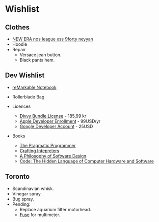 # Wishlist

## Clothes

- [NEW ERA nos league ess 9forty neyyan](https://www.stadium.se/herr/herrklader/kepsar/397442101101/new-era.nos-league-ess-9forty-neyyan.brswhi)
- Hoodie
- Repair
  - Versace jean button.
  - Black pants hem.

## Dev Wishlist

- [reMarkable Notebook](https://remarkable.com/)
- Rollerblade Bag
- Licences

  - [Divvy Bundle License](https://mizage.onfastspring.com/) - 185,99 kr
  - [Apple Developer Enrollment](https://developer.apple.com/) - 99USD/yr
  - [Google Developer Account](https://support.google.com/googleplay/android-developer/answer/6112435?hl=en#zippy=) - 25USD

- Books

  - [The Pragmatic Programmer](https://www.amazon.se/-/en/Andrew-Hunt/dp/0135957052/ref=sr_1_1?crid=3N1S4L50QGQ8H&dib=eyJ2IjoiMSJ9.84Xun4zePRzxcYJXHbNXB5t4YTn2ou_C653oebI9R7R7iMAJR81K0U5woXQ44QmpSUIhlkWyBRKkz492ubW74uGxAU-LkTBVE_XyKH39vwBTz958wnghuACIJQ16T4nzNggI3MrxPbOtXNigYHWCGiNWRcqycJm7jNYh5nCeDTXCgFLRcl3xYO6ZRsZQMsp-2QejGrqb6PmF3t_yV_aw_5rFaeIEHmHG3eX6qXyhHp7WepNJC-Zsb0IV-t3kxtEmsXb9ohzVkCYbBr6ui6WtQgM_PAYtAXD-CfwuvzF8ntY.fAbW9FMQGtrYzwF8FXTT0ppuaKHEZjAJJMDZtz7ngdw&dib_tag=se&keywords=the+pragmatic+programmer&qid=1726170101&sprefix=the+pra%2Caps%2C129&sr=8-1)
  - [Crafting Intepreters](https://www.amazon.se/Robert-Nystrom/dp/0990582930/ref=pd_rhf_gw_s_pd_crcd_d_sccl_1_6/262-2653583-9947525?pd_rd_w=Xkgak&content-id=amzn1.sym.b345255f-387f-4d07-9588-62f4604b383c&pf_rd_p=b345255f-387f-4d07-9588-62f4604b383c&pf_rd_r=KC3Q1S3HM95F90ER59CJ&pd_rd_wg=k842F&pd_rd_r=cc25d91a-9127-48c5-a30d-f7fbe8dd8f6c&pd_rd_i=0990582930&psc=1)
  - [A Philosophy of Software Design](https://www.amazon.se/-/en/John-Ousterhout/dp/173210221X/ref=sr_1_6?crid=1F1QZOZO6455P&dib=eyJ2IjoiMSJ9.aoVb0oVD98uG2cXDjkO9jjuhCmgK06QXAXWVJPPSBnq_mKLRczkxiOFKHBULD70ceUHKrVAdmOsmDHofUmtZIwAgHmpZ1fS9DfJJWC6f9tD8VF6fGwHX0G14DbBQCinXygV7jb3FwbjcelGG44TofbursfYoMaj0PSk5CTw4-Zffj-kznqxb3f11Uce1FI6F5BB8DBecJV5-HLDhSS97se99DF_n4pIbvtKXsbnY6td4255WYoEs3I_Hh4ourT6I_dSuia77PhMMR0rrq5K8yEEie28ypND74iTkgkszg68.AxZW5CTTRzoJjfnF0MwivzKrTv_l1Ew14DaBytd_6wA&dib_tag=se&keywords=software+books&qid=1725348747&sprefix=software+books%2Caps%2C166&sr=8-6)
  - [Code: The Hidden Language of Computer Hardware and Software](https://www.amazon.se/-/en/Charles-Petzold/dp/0137909101/ref=sr_1_1?crid=2FK94MKXJ5DRB&dib=eyJ2IjoiMSJ9.sYNsr1sWoW2jq2-xmLSy7YCVjTlKqy0vmo1Ze6HzCN6FcN_jKZ7qOPI98CnolCtDGJgOX4HGH03FWADKkE94QS5VBJ6InkWLYr_3QCZ_FZWE0picKQYJs9Lo_aVxhV762EJbFLrDD1MCc9UXYH7WXw.TD_QJLY_NvtZPFRRfeO7NDeLJNO5WSt5ZhjNLrLgk-0&dib_tag=se&keywords=code+the+hidden+language+of+computer+hardware+and+software&qid=1725442673&sprefix=code+hi%2Caps%2C81&sr=8-1)

## Toronto

- Scandinavian whisk.
- Vinegar spray.
- Bug spray.
- Pending:
  - Replace aquarium filter motorhead.
  - [Fuse](https://www.google.com/search?q=20a%2F250vp+fuse&oq=20a%2F250&gs_lcrp=EgZjaHJvbWUqBwgBEAAYgAQyBggAEEUYOTIHCAEQABiABDIGCAIQABgeMgYIAxAAGB4yBggEEAAYHjIGCAUQABgeMgYIBhAAGB4yBggHEEUYOtIBCDQ3MThqMGo3qAIAsAIA&sourceid=chrome&ie=UTF-8) for multimeter.
